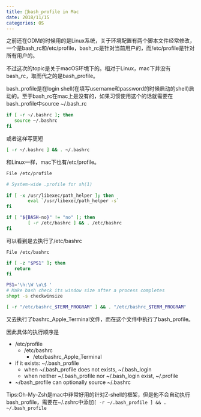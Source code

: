 ```yaml
---
title: bash_profile in Mac
date: 2018/11/15
categories: OS
---
```


之前还在ODM的时候用的是Linux系统，关于环境配置有两个脚本文件经常修改，一个是bash_rc和/etc/profile，bash_rc是针对当前用户的，而/etc/profile是针对所有用户的。

不过这次的topic是关于macOS环境下的。相对于Linux，mac下并没有bash_rc，取而代之的是bash_profile。

bash_profile是在login shell(在填写username和password的时候启动的shell)启动的。至于bash_rc在mac上是没有的，如果习惯使用这个的话就需要在bash_profile中source ~/.bash_rc

```sh
if [ -r ~/.bashrc ]; then
   source ~/.bashrc
fi
```
或者这样写更短
```sh
[ -r ~/.bashrc ] && . ~/.bashrc
```

和Linux一样，mac下也有/etc/profile。
```sh
File /etc/profile

# System-wide .profile for sh(1)
  
if [ -x /usr/libexec/path_helper ]; then
        eval `/usr/libexec/path_helper -s`
fi

if [ "${BASH-no}" != "no" ]; then
        [ -r /etc/bashrc ] && . /etc/bashrc
fi
```
可以看到是去执行了/etc/bashrc
```sh
File /etc/bashrc

if [ -z "$PS1" ]; then
   return
fi

PS1='\h:\W \u\$ '
# Make bash check its window size after a process completes
shopt -s checkwinsize

[ -r "/etc/bashrc_$TERM_PROGRAM" ] && . "/etc/bashrc_$TERM_PROGRAM"
```
又去执行了bashrc_Apple_Terminal文件，而在这个文件中执行了bash_profile。

因此具体的执行顺序是
- /etc/profile
  - /etc/bashrc
    - /etc/bashrc_Apple_Terminal
- if it exists: ~/.bash_profile
  - when ~/.bash_profile does not exists, ~/.bash_login
  - when neither ~/.bash_profile nor ~/.bash_login exist, ~/.profile
- ~/bash_profile can optionally source ~/.bashrc

Tips:Oh-My-Zsh是mac中非常好用的针对Z-shell的框架，但是他不会自动执行bash_profile，需要在~/.zshrc中添加`[ -r ~/.bash_profile ] && . ~/.bash_profile`
